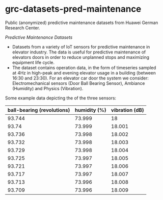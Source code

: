 # grc-datasets-pred-maintenance
Public (anonymized) predictive maintenance datasets from Huawei German Research Center.

*Predictive Maintenance Datasets*
- Datasets from a variety of IoT sensors for predictive maintenance in elevator industry. The data is useful for predictive maintenance of elevators doors in order to reduce unplanned stops and maximizing equipment life cycle.
- The dataset contains operation data, in the form of timeseries sampled at 4Hz in high-peak and evening elevator usage in a building (between 16:30 and 23:30). For an elevator car door the system we consider: Electromechanical sensors (Door Ball Bearing Sensor), Ambiance (Humidity) and Physics (Vibration).

Some example data depicting the of the three sensors:

|ball-bearing (revolutions) |	humidity (%) |	vibration (dB) |
|---|---|---|
|93.744 |	73.999|	18|
|93.74 |	73.999|	18.001|
|93.736|	73.998|	18.002|
|93.732|	73.998|	18.003|
|93.729|	73.998|	18.004|
|93.725|	73.997|	18.005|
|93.721|	73.997|	18.006|
|93.717|	73.997|	18.007|
|93.713|	73.996|	18.008|
|93.709|	73.996|	18.009|


